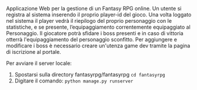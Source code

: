 Applicazione Web per la gestione di un Fantasy RPG online. Un utente si registra al sistema inserendo il proprio player-id del gioco. Una volta loggato nel
sistema il player vedrà il riepilogo del proprio personaggio con le statistiche, e se presente, l’equipaggiamento correntemente equipaggiato al Personaggio.
Il giocatore potrà sfidare i boss presenti e in caso di vittoria otterrà l'equipaggiamento del personaggio sconfitto. Per aggiungere e modificare i boss è necessario
creare un'utenza game dev tramite la pagina di iscrizione al portale.

Per avviare il server locale:
1) Spostarsi sulla directory fantasyrpg/fantasyrpg
 ```cd fantasyrpg```
2) Digitare il comando:
```python manage.py runserver```
